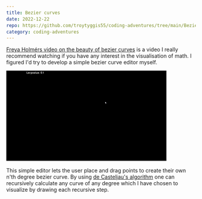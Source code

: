 ```yaml
---
title: Bezier curves
date: 2022-12-22
repo: https://github.com/troytyggis55/coding-adventures/tree/main/Bezier
category: coding-adventures
---
```


[Freya Holmérs video on the beauty of bezier curves](https://www.youtube.com/watch?v=aVwxzDHniEw)
is a video I really recommend watching if you have any interest in the visualisation of math. I 
figured I'd try to develop a simple bezier curve editor myself.

![Bezier curves](BezierCurves.gif)

This simple editor lets the user place and drag points to create their own n'th degree bezier 
curve. By using [de Casteljau's algorithm](https://en.wikipedia.org/wiki/De_Casteljau%27s_algorithm)
one can recursively calculate any curve of any degree which I have chosen to visualize by 
drawing each recursive step.
